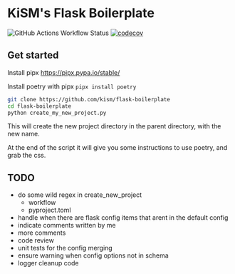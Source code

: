 # KiSM's Flask Boilerplate

![GitHub Actions Workflow Status](https://img.shields.io/github/actions/workflow/status/kism/flask-boilerplate/main.yml)
[![codecov](https://codecov.io/github/kism/flask-boilerplate/graph/badge.svg?token=NARIB5JF9M)](https://codecov.io/github/kism/flask-boilerplate)

## Get started

Install pipx <https://pipx.pypa.io/stable/>

Install poetry with pipx `pipx install poetry`

```bash
git clone https://github.com/kism/flask-boilerplate
cd flask-boilerplate
python create_my_new_project.py
```

This will create the new project directory in the parent directory, with the new name.

At the end of the script it will give you some instructions to use poetry, and grab the css.

## TODO

- do some wild regex in create_new_project
  - workflow
  - pyproject.toml
- handle when there are flask config items that arent in the default config
- indicate comments written by me
- more comments
- code review
- unit tests for the config merging
- ensure warning when config options not in schema
- logger cleanup code
